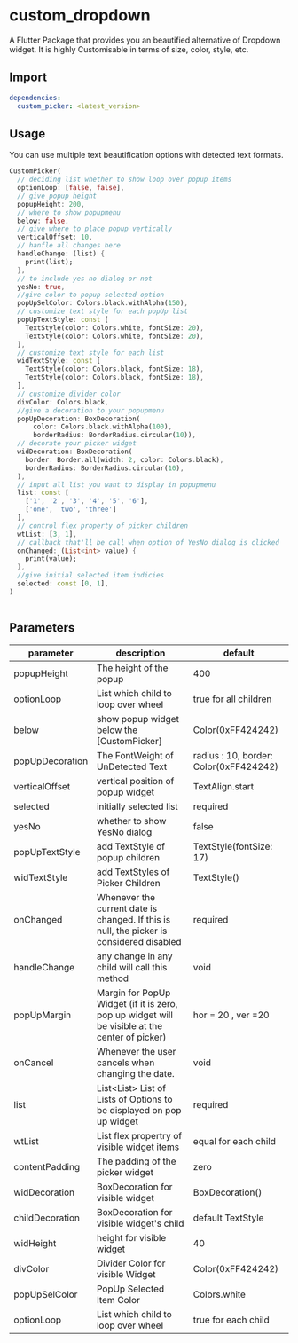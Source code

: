 # custom_dropdown

A Flutter Package that provides you an beautified alternative of Dropdown widget.
It is highly Customisable in terms of size, color, style, etc.


## Import

``` yaml
dependencies:
  custom_picker: <latest_version>
```

## Usage

You can use multiple text beautification options with detected text formats.

```dart
CustomPicker(
  // deciding list whether to show loop over popup items
  optionLoop: [false, false],
  // give popup height
  popupHeight: 200,
  // where to show popupmenu
  below: false,
  // give where to place popup vertically
  verticalOffset: 10,
  // hanfle all changes here
  handleChange: (list) {
    print(list);
  },
  // to include yes no dialog or not
  yesNo: true,
  //give color to popup selected option
  popUpSelColor: Colors.black.withAlpha(150),
  // customize text style for each popUp list
  popUpTextStyle: const [
    TextStyle(color: Colors.white, fontSize: 20),
    TextStyle(color: Colors.white, fontSize: 20),
  ],
  // customize text style for each list
  widTextStyle: const [
    TextStyle(color: Colors.black, fontSize: 18),
    TextStyle(color: Colors.black, fontSize: 18),
  ],
  // customize divider color
  divColor: Colors.black,
  //give a decoration to your popupmenu
  popUpDecoration: BoxDecoration(
      color: Colors.black.withAlpha(100),
      borderRadius: BorderRadius.circular(10)),
  // decorate your picker widget
  widDecoration: BoxDecoration(
    border: Border.all(width: 2, color: Colors.black),
    borderRadius: BorderRadius.circular(10),
  ),
  // input all list you want to display in popupmenu
  list: const [
    ['1', '2', '3', '4', '5', '6'],
    ['one', 'two', 'three']
  ],
  // control flex property of picker children
  wtList: [3, 1],
  // callback that'll be call when option of YesNo dialog is clicked
  onChanged: (List<int> value) {
    print(value);
  },
  //give initial selected item indicies
  selected: const [0, 1],
)
       
```


## Parameters


|   parameter        |      description                                                                                     |  default                                 |
| ------------------ | ---------------------------------------------------------------------------------------------------- | ---------------------------------------- |
|   popupHeight      |     The height of the popup                                                                          |  400                                     |
|   optionLoop       |     List<bool> which child to loop over wheel                                                        |  true for all children                   |
|   below            |     show popup widget below the [CustomPicker]                                                       |  Color(0xFF424242)                       |
|   popUpDecoration  |     The FontWeight of UnDetected Text                                                                |  radius : 10, border: Color(0xFF424242)  |
|   verticalOffset   |     vertical position of popup widget                                                                |  TextAlign.start                         |
|   selected         |     initially selected list                                                                          |  required                                |
|   yesNo            |     whether to show YesNo dialog                                                                     |  false                                   |
|   popUpTextStyle   |     add TextStyle of popup children                                                                  |  TextStyle(fontSize: 17)                 |
|   widTextStyle     |     add TextStyles of Picker Children                                                                |  TextStyle()                             |
|   onChanged        |     Whenever the current date is changed. If this is null, the picker is considered disabled         |  required                                |
|   handleChange     |     any change in any child will call this method                                                    |  void                                    |
|   popUpMargin      |     Margin for PopUp Widget (if it is zero, pop up widget will be visible at the center of picker)   |  hor = 20 , ver =20                      |
|   onCancel         |     Whenever the user cancels when changing the date.                                                |  void                                    |
|   list             |     List<List<dynamic>> List of Lists of Options to be displayed on pop up widget                    |  required                                |
|   wtList           |     List<int> flex propertry of visible widget items                                                 |  equal for each child                    |
|   contentPadding   |     The padding of the picker widget                                                                 |  zero                                    |
|   widDecoration    |     BoxDecoration for visible widget                                                                 |  BoxDecoration()                         |
|   childDecoration  |     BoxDecoration for visible widget's child                                                         |  default TextStyle                       |
|   widHeight        |     height for visible widget                                                                        |  40                                      |
|   divColor         |     Divider Color for visible Widget                                                                 |  Color(0xFF424242)                       |
|   popUpSelColor    |     PopUp Selected Item Color                                                                        |  Colors.white                            |
|   optionLoop       |     List<bool> which child to loop over wheel                                                        |  true for each child                     |
